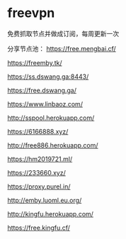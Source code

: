 # freevpn
免费抓取节点并做成订阅，每周更新一次

分享节点池：
https://free.mengbai.cf/

https://freemby.tk/

https://ss.dswang.ga:8443/

https://free.dswang.ga/

https://www.linbaoz.com/

http://sspool.herokuapp.com/

https://6166888.xyz/

http://free886.herokuapp.com/

https://hm2019721.ml/

https://233660.xyz/

https://proxy.purel.in/

http://emby.luoml.eu.org/

http://kingfu.herokuapp.com/

https://free.kingfu.cf/
